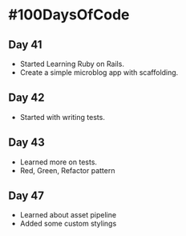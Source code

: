 # #100DaysOfCode

## Day 41
* Started Learning Ruby on Rails.
* Create a simple microblog app with scaffolding.

## Day 42
* Started with writing tests.

## Day 43
* Learned more on tests.
* Red, Green, Refactor pattern

## Day 47
* Learned about asset pipeline
* Added some custom stylings

